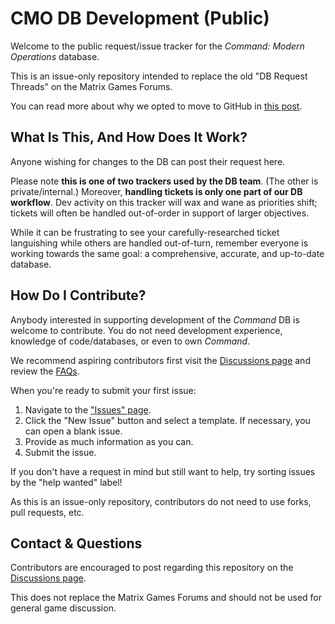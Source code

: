 # CMO DB Development (Public)
Welcome to the public request/issue tracker for the *Command: Modern Operations* database.

This is an issue-only repository intended to replace the old "DB Request Threads" on the Matrix Games Forums.

You can read more about why we opted to move to GitHub in [this post](https://www.matrixgames.com/forums/tm.asp?m=5144985).

## What Is This, And How Does It Work?
Anyone wishing for changes to the DB can post their request here.

Please note **this is one of two trackers used by the DB team**. (The other is private/internal.) Moreover, **handling tickets is only one part of our DB workflow**. Dev activity on this tracker will wax and wane as priorities shift; tickets will often be handled out-of-order in support of larger objectives.

While it can be frustrating to see your carefully-researched ticket languishing while others are handled out-of-turn, remember everyone is working towards the same goal: a comprehensive, accurate, and up-to-date database.

## How Do I Contribute?
Anybody interested in supporting development of the *Command* DB is welcome to contribute. You do not need development experience, knowledge of code/databases, or even to own *Command*.

We recommend aspiring contributors first visit the [Discussions page](https://github.com/PygmalionOfCyprus/cmo-db-requests/discussions) and review the [FAQs](https://github.com/PygmalionOfCyprus/cmo-db-requests/discussions/4).

When you're ready to submit your first issue:

1. Navigate to the ["Issues" page](https://github.com/PygmalionOfCyprus/cmo-db-requests/issues).
2. Click the "New Issue" button and select a template. If necessary, you can open a blank issue.
3. Provide as much information as you can.
4. Submit the issue.

If you don't have a request in mind but still want to help, try sorting issues by the "help wanted" label!

As this is an issue-only repository, contributors do not need to use forks, pull requests, etc.

## Contact & Questions

Contributors are encouraged to post regarding this repository on the [Discussions page](https://github.com/PygmalionOfCyprus/cmo-db-requests/discussions). 

This does not replace the Matrix Games Forums and should not be used for general game discussion.